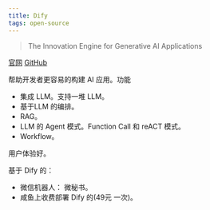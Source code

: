 ```yaml
---
title: Dify
tags: open-source
---
```

> The Innovation Engine for Generative AI Applications

[官网](https://dify.ai/) [GitHub](https://github.com/langgenius/dify)

帮助开发者更容易的构建 AI 应用。功能
* 集成 LLM。支持一堆 LLM。
* 基于LLM 的编排。
* RAG。
* LLM 的 Agent 模式。Function Call 和 reACT 模式。
* Workflow。

用户体验好。

基于 Dify 的：
* 微信机器人： 微秘书。
* 咸鱼上收费部署 Dify 的(49元 一次)。

